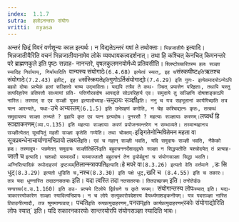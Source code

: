 ```yaml
---
index:  1.1.7
sutra:  हलोऽनन्तराः संयोगः
vritti:  nyasa
---
```


अन्तरं छिद्रं विवरं वर्णशून्यः काल इत्यर्थः। न विद्यतेऽन्तरं यषां ते
तथोक्ताः। `भिन्नजातीयैः` इत्यादि। भिन्नजातीयैरिति वचनं भिन्नजातीयानामेव लोके व्यवधायकत्वदर्शनात्। तथा हि कश्चित् केनचित् किमनन्तरे परे ब्राह्मणकुले इति पृष्टः सन्नाह- नानन्तरे, वृषलकुलमनयोर्मध्ये प्रतिवसीति। `श्लिष्टोच्चारितस्य हलः सञ्ज्ञा स्यादिह निर्वायाय्, निर्यायादिति `वान्यस्य संयोगादेः` (6.4.68) इत्येत्वं स्यात्, इह च `संस्कषीष्ट` इति `ऋतश्च संयोगादेः` (7.2.43) इतीट्, इह च
`संस्क्रियते` इति `गुणोऽर्तिसंयोगाद्योः` (7.4.29) इति गुणः- इत्येवमादयोऽन्येऽपि बहवो दोषाः प्रत्येकं हलां सञ्ज्ञित्वे भाष्य उद्भाविताः। यद्यपि तत्रैव ते कथ-
ञ्चित् प्रयासेन परिहृताः, तथापि यस्तु तत्परिहारेण प्रतिपत्तौ साध्यायां प्रति-
पत्तिगौरवदोष आपद्यते सोऽपरिहार्य एव। समुदाये तु सञ्ज्ञिनि दोषाशङ्काऽपि नास्ति। तस्मात् स एव सञ्ज्ञी युक्त इत्यालोच्याह- `समुदायः सञ्ज्ञी` इति। ननु च यत्र
सहभूतानां कार्यमिच्छति तत्र यत्न आरभ्यते, यथा- `उभे अभ्यस्तम्` (6.1.5) इति
उभेग्रहणं करोति, न चेह कश्चिद्यत्नः कृतः, तत्कथं समुदायस्य सञ्ज्ञा लभ्यते ?
इहापि कृत एव यत्न इत्यदोषः। पुनरसौ ? महत्याः सञ्ज्ञायाः करणम्। `लघ्वर्थं हि
सञ्ज्ञाकरणम्` (व्या.प.135) इति महत्याः सञ्ज्ञायाः करणं प्रयोजनमन्तरेण न सम्भाव्यते। तस्मान्महानत्र सञ्ज्ञीत्येतत् सूचयितुं महती सञ्ज्ञा कृतेति गम्येति। तथा
चोक्तम्- `इङ्गितेनोन्मिषितेमन महता वा सूत्रप्रबन्धेनाचार्याणामभिप्रायो लक्ष्यते` इति। एवं च महान् सञ्ज्ञी भवति, यदि समुदायः सञ्ज्ञी भवति, नैकैको हळ्। तस्मादुप-
पन्नमेतत् समुदायः सञ्ज्ञीति `हलः` इति बहुवचननर्देशाद्द्वयोः सञ्ज्ञा न सिद्ध्यतीति यश्चोदयेत् तं प्रत्याह- `जातौ च ` इत्यादि। चशब्दो यस्मादर्थे। यस्माज्जातौ बहुवचनं तेन द्वयोर्बहूनां च संयोगसञ्ज्ञा सिद्धा भवति। अग्निरित्यादिकं रूपोदाहरणं
द्रष्टव्यम् `तिलान्स्त्रावपति` इत्यादि। `हे मपरे वा` (8.3.26) इत्यतो वेति वर्त्तमाने , `डः सि धुट्` (8.3.29) इत्यतो धुडिति च, `नश्च` (8.3.30) इति पक्षे धुट्,
`खरि च` (8.4.55) इति च तकारः। तत्र यदा धुण्नास्ति तदाठनसतयाः` इति। यदा त्वस्ति तदा `नतसतरयाः`। `तितउच्छत्रम्` इति। `तनोतेर्डउः सन्वच्च(द.उ.1.160) इति डउ-
प्रत्यये टिलोपे द्विर्वचने च कृते रूपम्। `संयोगान्तस्य लोपः`स्यात् इति। यद्य-
त्राकारस्योकारेण सञ्ज्ञा स्यादित्यभिप्रायः। न च लोपे सत्युकारोपदेशस्य वैयर्थ्यमाशङ्कनीयम्। यत्र पदसञ्ज्ञा नास्ति तितउनीत्यादौ, तत्र श्रूयमाणत्वात्। `पचति` इति
रूपप्रत्युदाहरणम्, `पनसम्` इति कार्यप्रत्युदाहरणम् `स्कोः संयोगाद्योरिति लोपः
स्यात्` इति। यदि सकारनकारयोः सान्तरयोरपि संयोगसञ्ज्ञा स्यादिति भावः।


